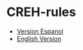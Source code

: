 # CREH-rules

- [Version Espanol](es-Mx/01-Introduccion.md)
- [English Version](en-Us/01-Introduction.md)